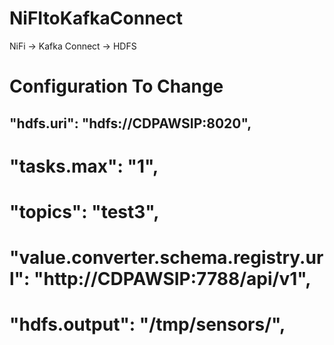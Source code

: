 # NiFItoKafkaConnect

NiFi -> Kafka Connect -> HDFS

# Configuration To Change

## "hdfs.uri": "hdfs://CDPAWSIP:8020",

# "tasks.max": "1",

# "topics": "test3",

# "value.converter.schema.registry.url": "http://CDPAWSIP:7788/api/v1",

# "hdfs.output": "/tmp/sensors/",
